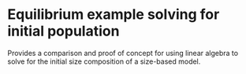 # Equilibrium example solving for initial population 
Provides a comparison and proof of concept for using linear algebra to solve for the initial size composition of a 
size-based model. 
